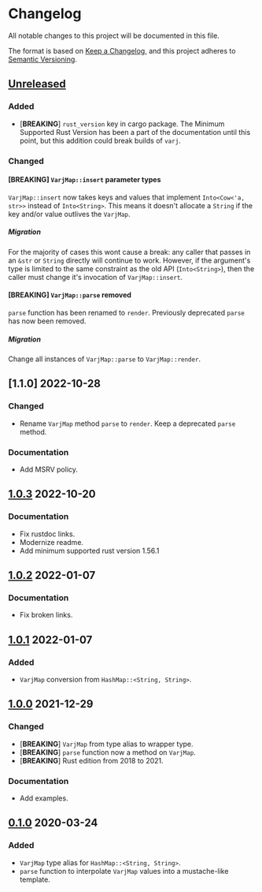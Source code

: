 # Changelog

All notable changes to this project will be documented in this file.

The format is based on [Keep a Changelog](https://keepachangelog.com/en/1.0.0/),
and this project adheres to [Semantic
Versioning](https://semver.org/spec/v2.0.0.html).

## [Unreleased]

### Added

- [**BREAKING**] `rust_version` key in cargo package. The Minimum Supported Rust Version has
  been a part of the documentation until this point, but this addition could
  break builds of `varj`.

### Changed

#### [**BREAKING**] `VarjMap::insert` parameter types

`VarjMap::insert` now takes keys and values that implement `Into<Cow<'a, str>>`
instead of `Into<String>`. This means it doesn't allocate a `String` if the key
and/or value outlives the `VarjMap`.

##### Migration

For the majority of cases this wont cause a break: any caller that passes in an
`&str` or `String` directly will continue to work. However, if the argument's
type is limited to the same constraint as the old API (`Into<String>`), then the
caller must change it's invocation of `VarjMap::insert`.

#### [**BREAKING**] `VarjMap::parse` removed

`parse` function has been renamed to `render`. Previously deprecated `parse` has
now been removed.

##### Migration

Change all instances of `VarjMap::parse` to `VarjMap::render`.

## [1.1.0] 2022-10-28

### Changed

- Rename `VarjMap` method `parse` to `render`. Keep a deprecated `parse` method.

### Documentation

- Add MSRV policy.

## [1.0.3] 2022-10-20

### Documentation

- Fix rustdoc links.
- Modernize readme.
- Add minimum supported rust version 1.56.1

## [1.0.2] 2022-01-07

### Documentation

- Fix broken links.

## [1.0.1] 2022-01-07

### Added

- `VarjMap` conversion from `HashMap::<String, String>`.

## [1.0.0] 2021-12-29

### Changed

- [**BREAKING**] `VarjMap` from type alias to wrapper type.
- [**BREAKING**] `parse` function now a method on `VarjMap`.
- [**BREAKING**] Rust edition from 2018 to 2021.

### Documentation

- Add examples.

## [0.1.0] 2020-03-24

### Added

- `VarjMap` type alias for `HashMap::<String, String>`.
- `parse` function to interpolate `VarjMap` values into a mustache-like
  template.

[Unreleased]: https://github.com/sonro/varj/compare/v1.0.3...HEAD
[1.0.3]: https://github.com/sonro/varj/releases/tag/v1.0.3
[1.0.2]: https://github.com/sonro/varj/releases/tag/v1.0.2
[1.0.1]: https://github.com/sonro/varj/releases/tag/v1.0.1
[1.0.0]: https://github.com/sonro/varj/releases/tag/v1.0.0
[0.1.0]: https://github.com/sonro/varj/releases/tag/v0.1.0

